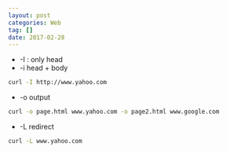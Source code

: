 ```yaml
---
layout: post
categories: Web
tag: []
date: 2017-02-28
---
```




* -I : only head
* -i head + body

```bash
curl -I http://www.yahoo.com
```



* -o output

```bash
curl -o page.html www.yahoo.com -o page2.html www.google.com
```



* -L redirect

```bash
curl -L www.yahoo.com
```

